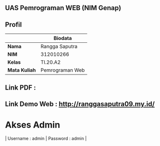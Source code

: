 ## UAS Pemrograman WEB (NIM Genap)

## Profil
| | Biodata |
| -------- | --- |
| **Nama** | Rangga Saputra |
| **NIM** | 312010266 |
| **Kelas** | TI.20.A2 |
| **Mata Kuliah** | Pemrograman Web |

## Link PDF : 

## Link Demo Web : http://ranggasaputra09.my.id/

# Akses Admin
| Username : admin | Password : admin |

